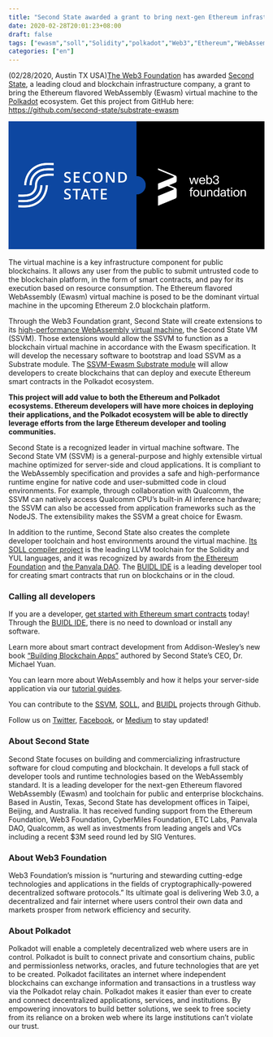 ```yaml
---
title: "Second State awarded a grant to bring next-gen Ethereum infrastructure to Polkadot ecosystem"
date: 2020-02-28T20:01:23+08:00
draft: false
tags: ["ewasm","soll","Solidity","polkadot","Web3","Ethereum","WebAssembly"]
categories: ["en"]
---
```


(02/28/2020, Austin TX USA)[The Web3 Foundation](https://web3.foundation/) has awarded [Second State](https://www.secondstate.io/), a leading cloud and blockchain infrastructure company, a grant to bring the Ethereum flavored WebAssembly (Ewasm) virtual machine to the [Polkadot](https://polkadot.network/) ecosystem. Get this project from GitHub here: https://github.com/second-state/substrate-ewasm

![](/images/20200228-polkadot-01.png)

The virtual machine is a key infrastructure component for public blockchains. It allows any user from the public to submit untrusted code to the blockchain platform, in the form of smart contracts, and pay for its execution based on resource consumption. The Ethereum flavored WebAssembly (Ewasm) virtual machine is posed to be the dominant virtual machine in the upcoming Ethereum 2.0 blockchain platform.

Through the Web3 Foundation grant, Second State will create extensions to its [high-performance WebAssembly virtual machine](https://github.com/second-state/SSVM), the Second State VM (SSVM). Those extensions would allow the SSVM to function as a blockchain virtual machine in accordance with the Ewasm specification. It will develop the necessary software to bootstrap and load SSVM as a Substrate module. The [SSVM-Ewasm Substrate module](https://github.com/second-state/substrate-ewasm) will allow developers to create blockchains that can deploy and execute Ethereum smart contracts in the Polkadot ecosystem.

**This project will add value to both the Ethereum and Polkadot ecosystems. Ethereum developers will have more choices in deploying their applications, and the Polkadot ecosystem will be able to directly leverage efforts from the large Ethereum developer and tooling communities.**

Second State is a recognized leader in virtual machine software. The Second State VM (SSVM) is a general-purpose and highly extensible virtual machine optimized for server-side and cloud applications. It is compliant to the WebAssembly specification and provides a safe and high-performance runtime engine for native code and user-submitted code in cloud environments. For example, through collaboration with Qualcomm, the SSVM can natively access Qualcomm CPU’s built-in AI inference hardware; the SSVM can also be accessed from application frameworks such as the NodeJS. The extensibility makes the SSVM a great choice for Ewasm.

In addition to the runtime, Second State also creates the complete developer toolchain and host environments around the virtual machine. [Its SOLL compiler project](https://github.com/second-state/SOLL) is the leading LLVM toolchain for the Solidity and YUL languages, and it was recognized by awards from [the Ethereum Foundation](https://blog.secondstate.io/post/20191022-soll-compiler-project/) and [the Panvala DAO](https://blog.secondstate.io/post/20200216-soll-en/). The [BUIDL IDE](https://www.secondstate.io/buidl/) is a leading developer tool for creating smart contracts that run on blockchains or in the cloud.

### Calling all developers

If you are a developer, [get started with Ethereum smart contracts](https://www.secondstate.io/buidl/) today! Through the [BUIDL IDE](http://buidl.secondstate.io/), there is no need to download or install any software.

Learn more about smart contract development from Addison-Wesley’s new book [“Building Blockchain Apps”](https://www.buildingblockchainapps.com/) authored by Second State’s CEO, Dr. Michael Yuan.

You can learn more about WebAssembly and how it helps your server-side application via our [tutorial guides](https://docs.secondstate.io/beginners-guide-to-webassembly/beginners-guide-to-webassembly).

You can contribute to the [SSVM](https://github.com/second-state/SSVM), [SOLL](https://github.com/second-state/SOLL), and [BUIDL](https://github.com/second-state/buidl) projects through Github.

Follow us on [Twitter](https://twitter.com/secondstateinc), [Facebook](https://www.facebook.com/SecondState.io/), or [Medium](https://medium.com/wasm) to stay updated!

### About Second State

Second State focuses on building and commercializing infrastructure software for cloud computing and blockchain. It develops a full stack of developer tools and runtime technologies based on the WebAssembly standard. It is a leading developer for the next-gen Ethereum flavored WebAssembly (Ewasm) and toolchain for public and enterprise blockchains. Based in Austin, Texas, Second State has development offices in Taipei, Beijing, and Australia. It has received funding support from the Ethereum Foundation, Web3 Foundation, CyberMiles Foundation, ETC Labs, Panvala DAO, Qualcomm, as well as investments from leading angels and VCs including a recent $3M seed round led by SIG Ventures.

### About Web3 Foundation

Web3 Foundation’s mission is “nurturing and stewarding cutting-edge technologies and applications in the fields of cryptographically-powered decentralized software protocols.” Its ultimate goal is delivering Web 3.0, a decentralized and fair internet where users control their own data and markets prosper from network efficiency and security.

### About Polkadot
Polkadot will enable a completely decentralized web where users are in control. Polkadot is built to connect private and consortium chains, public and permissionless networks, oracles, and future technologies that are yet to be created. Polkadot facilitates an internet where independent blockchains can exchange information and transactions in a trustless way via the Polkadot relay chain. Polkadot makes it easier than ever to create and connect decentralized applications, services, and institutions. By empowering innovators to build better solutions, we seek to free society from its reliance on a broken web where its large institutions can’t violate our trust.
